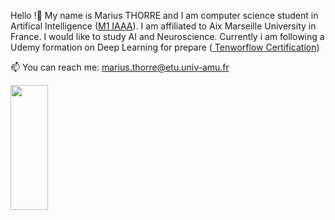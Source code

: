 Hello !👋 My name is Marius THORRE and I am computer science student in Artifical Intelligence (<a href="https://formations.univ-amu.fr/ME5SIN-PRSIN5AC.html">M1 IAAA</a>). 
I am affiliated to Aix Marseille University in France. I would like to study AI and Neuroscience.
Currently i am following a Udemy formation on Deep Learning for prepare (<a href="https://www.tensorflow.org/certificate?hl=fr"> Tenworflow Certification</a>)

📫 You can reach me: marius.thorre@etu.univ-amu.fr



<img src="https://upload.wikimedia.org/wikipedia/commons/1/17/Digital_rain_animation_small_letters_clear.gif" width="60" height="200" />

